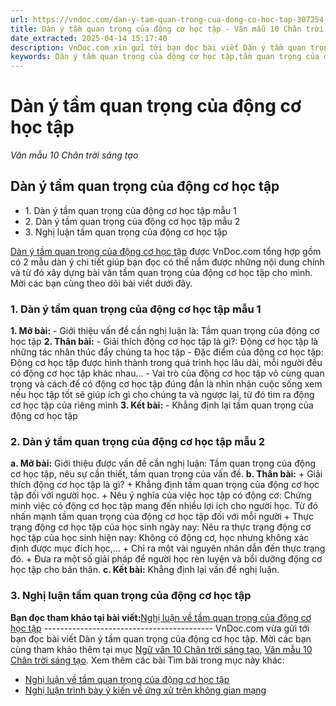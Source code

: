 ```yaml
---
url: https://vndoc.com/dan-y-tam-quan-trong-cua-dong-co-hoc-tap-307254
title: Dàn ý tầm quan trọng của động cơ học tập - Văn mẫu 10 Chân trời sáng tạo - VnDoc.com
date_extracted: 2025-04-14 15:17:40
description: VnDoc.com xin gửi tới bạn đọc bài viết Dàn ý tầm quan trọng của động cơ học tập. Mời các bạn cùng theo dõi bài viết dưới đây để có thêm tài liệu học Văn 11 Chân trời sáng tạo nhé.
keywords: Dàn ý tầm quan trọng của động cơ học tập,tầm quan trọng của động cơ học tập,nghị luận tầm quan trọng của động cơ học tập,văn mẫu 10 Chân trời sáng tạo,văn mẫu lớp 10,văn mẫu lớp 10 chân trời sáng tạo,ngữ văn 10 chân trời sáng tạo,nghị luận xã hội
---
```


# Dàn ý tầm quan trọng của động cơ học tập
 _Văn mẫu 10 Chân trời sáng tạo_
## Dàn ý tầm quan trọng của động cơ học tập
  * 1\. Dàn ý tầm quan trọng của động cơ học tập mẫu 1
  * 2\. Dàn ý tầm quan trọng của động cơ học tập mẫu 2
  * 3\. Nghị luận tầm quan trọng của động cơ học tập

[Dàn ý tầm quan trọng của động cơ học tập](<https://vndoc.com/dan-y-tam-quan-trong-cua-dong-co-hoc-tap-307254>) được VnDoc.com tổng hợp gồm có 2 mẫu dàn ý chi tiết giúp bạn đọc có thể nắm được những nội dung chính và từ đó xây dựng bài văn tầm quan trọng của động cơ học tập cho mình. Mời các bạn cùng theo dõi bài viết dưới đây.
### 1\. Dàn ý tầm quan trọng của động cơ học tập mẫu 1
**1\. Mở bài:**
\- Giới thiệu vấn đề cần nghị luận là: Tầm quan trọng của động cơ học tập
**2\. Thân bài:**
\- Giải thích động cơ học tập là gì?: Động cơ học tập là những tác nhân thúc đẩy chúng ta học tập
\- Đặc điểm của động cơ học tập: Động cơ học tập được hình thành trong quá trình học lâu dài, mỗi người đều có động cơ học tập khác nhau...
\- Vai trò của động cơ học tập vô cùng quan trọng và cách để có động cơ học tập đúng đắn là nhìn nhận cuộc sống xem nếu học tập tốt sẽ giúp ích gì cho chúng ta và ngược lại, từ đó tìm ra động cơ học tập của riêng mình
**3\. Kết bài:**
\- Khẳng định lại tầm quan trọng của động cơ học tập
### 2\. Dàn ý tầm quan trọng của động cơ học tập mẫu 2
**a. Mở bài:**
Giới thiệu được vấn đề cần nghị luận: Tầm quan trọng của động cơ học tập, nêu sự cần thiết, tầm quan trọng của vấn đề.
**b. Thân bài:**
\+ Giải thích động cơ học tập là gì?
\+ Khẳng định tầm quan trọng của động cơ học tập đối với người học.
\+ Nêu ý nghĩa của việc học tập có động cơ: Chứng minh việc có động cơ học tập mang đến nhiều lợi ích cho người học. Từ đó nhấn mạnh tầm quan trọng của động cơ học tập đối với mỗi người
\+ Thực trạng động cơ học tập của học sinh ngày nay: Nêu ra thực trạng động cơ học tập của học sinh hiện nay: Không có động cơ, học nhưng không xác định được mục đích học,…
\+ Chỉ ra một vài nguyên nhân dẫn đến thực trạng đó.
\+ Đưa ra một số giải pháp để người học rèn luyện và bồi dưỡng động cơ học tập cho bản thân.
**c. Kết bài:** Khẳng định lại vấn đề nghị luận.
### 3\. Nghị luận tầm quan trọng của động cơ học tập
**Bạn đọc tham khảo tại bài viết:**[Nghị luận về tầm quan trọng của động cơ học tập](<https://vndoc.com/nghi-luan-ve-tam-quan-trong-cua-dong-co-hoc-tap-276000>)
\------------------------------------------
VnDoc.com vừa gửi tới bạn đọc bài viết Dàn ý tầm quan trọng của động cơ học tập. Mời các bạn cùng tham khảo thêm tại mục [Ngữ văn 10 Chân trời sáng tạo](<https://vndoc.com/ngu-van-10-chan-troi-sang-tao-tap1>), [Văn mẫu 10 Chân trời sáng tạo](<https://vndoc.com/van-mau-lop-10-ctst>).
Xem thêm các bài Tìm bài trong mục này khác:
  * [Nghị luận về tầm quan trọng của động cơ học tập](</nghi-luan-ve-tam-quan-trong-cua-dong-co-hoc-tap-276000>)
  * [Nghị luận trình bày ý kiến về ứng xử trên không gian mạng](</nghi-luan-trinh-bay-y-kien-ve-ung-xu-tren-khong-gian-mang-276005>)


